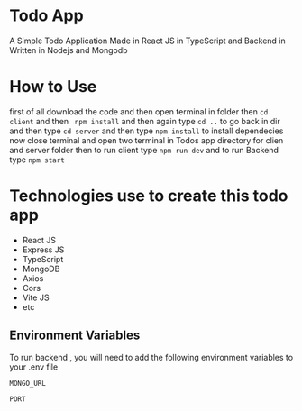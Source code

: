 
# Todo App

A Simple Todo Application Made in React JS in TypeScript and Backend in Written in Nodejs and Mongodb

# How to Use
first of all download the code and then open terminal in folder then ```cd client``` and then ` npm install` and then again type `cd ..` to go back in dir and then type `cd server` and then type `npm install` to install dependecies now close terminal and open two terminal in Todos app directory for clien and server folder then to run client type `npm run dev` and to run Backend type `npm start` 

# Technologies use to create this todo app
- React JS
- Express JS
- TypeScript
- MongoDB
- Axios
- Cors
- Vite JS
- etc


## Environment Variables

To run backend , you will need to add the following environment variables to your .env file

`MONGO_URL`

`PORT`

